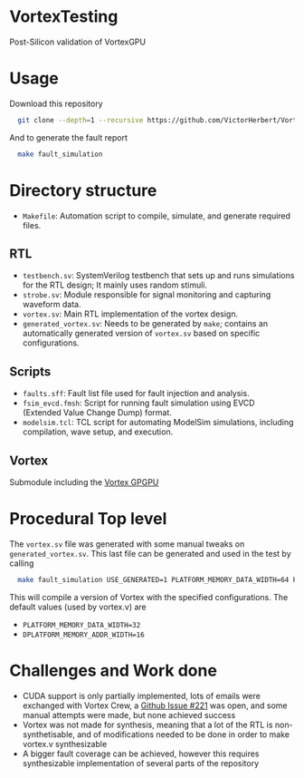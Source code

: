 # VortexTesting
Post-Silicon validation of VortexGPU

# Usage

Download this repository
```sh
  git clone --depth=1 --recursive https://github.com/VictorHerbert/VortexTesting.git
```

And to generate the fault report

```sh
  make fault_simulation
```
# Directory structure

- `Makefile`: Automation script to compile, simulate, and generate required files.

## RTL
- `testbench.sv`: SystemVerilog testbench that sets up and runs simulations for the RTL design; It mainly uses random stimuli.
- `strobe.sv`: Module responsible for signal monitoring and capturing waveform data.
- `vortex.sv`: Main RTL implementation of the vortex design.
- `generated_vortex.sv`: Needs to be generated by `make`; contains an automatically generated version of `vortex.sv` based on specific configurations.

## Scripts
- `faults.sff`: Fault list file used for fault injection and analysis.
- `fsim_evcd.fmsh`: Script for running fault simulation using EVCD (Extended Value Change Dump) format.
- `modelsim.tcl`: TCL script for automating ModelSim simulations, including compilation, wave setup, and execution.


## Vortex

Submodule including the [Vortex GPGPU](https://github.com/vortexgpgpu/vortex)

# Procedural Top level

The `vortex.sv` file was generated with some manual tweaks on `generated_vortex.sv`. This last file can be generated and used in the test by calling

```sh
  make fault_simulation USE_GENERATED=1 PLATFORM_MEMORY_DATA_WIDTH=64 PLATFORM_MEMORY_ADDR_WIDTH=20
```

This will compile a version of Vortex with the specified configurations. The default values (used by vortex.v) are

- `PLATFORM_MEMORY_DATA_WIDTH=32`
- `DPLATFORM_MEMORY_ADDR_WIDTH=16`

# Challenges and Work done

- CUDA support is only partially implemented, lots of emails were exchanged with Vortex Crew, a [Github Issue #221](https://github.com/vortexgpgpu/vortex/issues/221) was open, and some manual attempts were made, but none achieved success
- Vortex was not made for synthesis, meaning that a lot of the RTL is non-synthetisable, and of modifications needed to be done in order to make vortex.v synthesizable
- A bigger fault coverage can be achieved, however this requires synthesizable implementation of several parts of the repository
